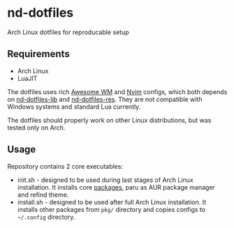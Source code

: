 # nd-dotfiles
Arch Linux dotfiles for reproducable setup

## Requirements

- Arch Linux
- LuaJIT

The dotfiles uses rich [Awesome WM](https://github.com/GermanOdilov/nd-dotfiles-awesome) and [Nvim](https://github.com/GermanOdilov/nd-dotfiles-nvim) configs, which both depends on [nd-dotfiles-lib](https://github.com/GermanOdilov/nd-dotfiles-lib) and [nd-dotfiles-res](https://github.com/GermanOdilov/nd-dotfiles-res). They are not compatible with Windows systems and standard Lua currently.  

The dotfiles should properly work on other Linux distributions, but was tested only on Arch.

## Usage

Repository contains 2 core executables:
- init.sh - designed to be used during last stages of Arch Linux installation. It installs core [packages](pkg/list_init), paru as AUR package manager and refind theme.
- install.sh - designed to be used after full Arch Linux installation. It installs other packages from `pkg/` directory and copies configs to `~/.config` directory.

